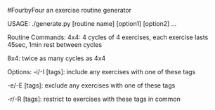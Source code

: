 #FourbyFour
an exercise routine generator

USAGE: ./generate.py [routine name] [option1] [option2] ...

Routine Commands: 
4x4: 4 cycles of 4 exercises, each exercise lasts 45sec, 1min rest between cycles

8x4: twice as many cycles as 4x4

Options:
-i/-I [tags]: include any exercises with one of these tags

-e/-E [tags]: exclude any exercises with one of these tags

-r/-R [tags]: restrict to exercises with these tags in common